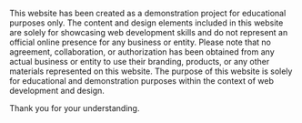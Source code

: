 This website has been created as a demonstration project for educational purposes only.
The content and design elements included in this website are solely for showcasing 
web development skills and do not represent an official online presence for any 
business or entity. Please note that no agreement, collaboration, or authorization has 
been obtained from any actual business or entity to use their branding, products, or 
any other materials represented on this website. The purpose of this website is solely for 
educational and demonstration purposes within the context of web development and design.

Thank you for your understanding.
